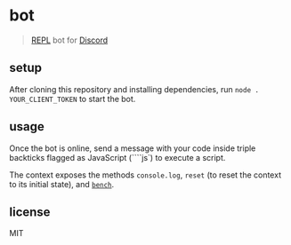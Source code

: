 # bot
> [REPL](https://en.wikipedia.org/wiki/Read%E2%80%93eval%E2%80%93print_loop) bot for [Discord](https://discordapp.com)

## setup
After cloning this repository and installing dependencies, run `node . YOUR_CLIENT_TOKEN` to start the bot.

## usage
Once the bot is online, send a message with your code inside triple backticks flagged as JavaScript (````js`) to execute a script.

The context exposes the methods `console.log`, `reset` (to reset the context to its initial state), and [`bench`](https://github.com/semibran/bench).

## license
MIT
